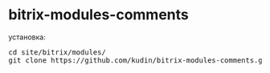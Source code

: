 bitrix-modules-comments
=======================

установка:

<pre>cd site/bitrix/modules/ 
git clone https://github.com/kudin/bitrix-modules-comments.git comments</pre>
